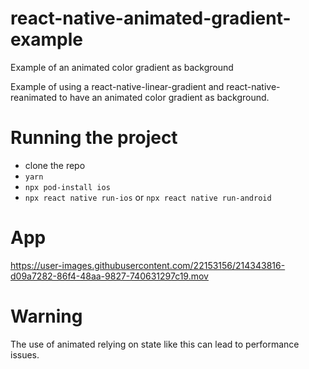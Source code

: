 # react-native-animated-gradient-example
Example of an animated color gradient as background

Example of using a react-native-linear-gradient and react-native-reanimated to have an animated color gradient as background.

# Running the project

- clone the repo
- `yarn`
- `npx pod-install ios`
- `npx react native run-ios` or `npx react native run-android`

# App

https://user-images.githubusercontent.com/22153156/214343816-d09a7282-86f4-48aa-9827-740631297c19.mov

# Warning
The use of animated relying on state like this can lead to performance issues.
